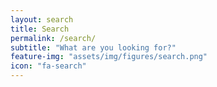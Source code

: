 ```yaml
---
layout: search
title: Search
permalink: /search/
subtitle: "What are you looking for?"
feature-img: "assets/img/figures/search.png"
icon: "fa-search"
---
```

